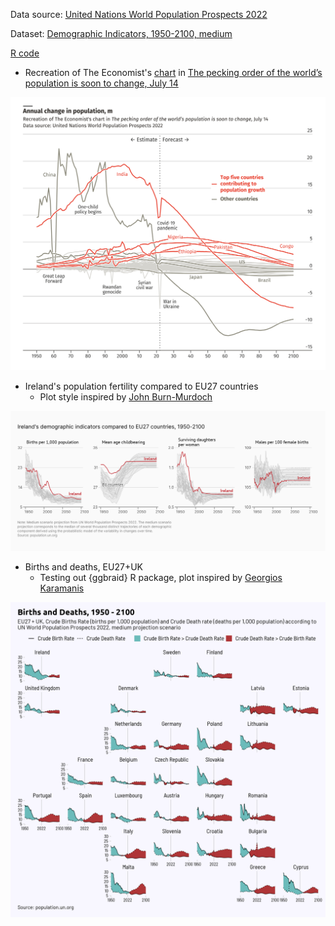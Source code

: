 Data source: [United Nations World Population Prospects 2022](https://population.un.org/wpp/Download/Standard/CSV/) 

Dataset: [Demographic Indicators, 1950-2100, medium](https://population.un.org/wpp/Download/Files/1_Indicators%20(Standard)/CSV_FILES/WPP2022_Demographic_Indicators_Medium.zip)

[R code](https://github.com/leeolney3/Tables/blob/main/2022/population_prospects/script.R)

* Recreation of The Economist's [chart](https://blog.datawrapper.de/wp-content/uploads/2022/07/image6-2.png) in [The pecking order of the world’s population is soon to change, July 14](https://www.economist.com/graphic-detail/2022/07/14/the-pecking-order-of-the-worlds-population-is-soon-to-change?utm_medium=social-media.content.np&utm_source=twitter&utm_campaign=editorial-social&utm_content=discovery.content&%3Ffsrc%3Dscn%2F=tw%2Fdc)

<p align="center">
<img src="https://github.com/leeolney3/Tables/blob/main/2022/population_prospects/p1.png"/>
</p>

* Ireland's population fertility compared to EU27 countries 
  * Plot style inspired by [John Burn-Murdoch](https://twitter.com/jburnmurdoch/status/1539248155446980608)
  
<p align="center">
<img src="https://github.com/leeolney3/Tables/blob/main/2022/population_prospects/p2.png"/>
</p>

* Births and deaths, EU27+UK 
  * Testing out {ggbraid} R package, plot inspired by [Georgios Karamanis](https://twitter.com/geokaramanis/status/1411026482168832002)
  
<p align="center">
<img src="https://github.com/leeolney3/Tables/blob/main/2022/population_prospects/p3.png"/>
</p>

